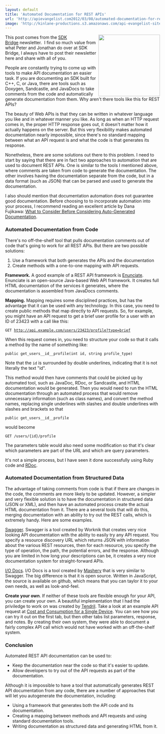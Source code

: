 ```yaml
---
layout: default
title: 'Automated Documentation for REST APIs'
url: 'http://apievangelist.com2012/03/08/automated-documentation-for-rest-apis/'
image: 'http://kinlane-productions.s3.amazonaws.com/api-evangelist-site/blog/SDKBridge-logo.gif'
---
```



<p>
     <a title="SDK Bridge" href="http://sdkbridge.com/"><img src="http://kinlane-productions.s3.amazonaws.com/api-service-providers/sdk-bridge/SDKBridge-logo.gif"  width="200" align="right" /></a>
</p>
<p>
     This post comes from the <a title="SDK Bridge" href="http://sdkbridge.com/">SDK Bridge</a> newsletter.  I find so much value from what Peter and Jonathan do over at SDK Bridge, I always have to post their newsletter here and share with all of you.
</p>
<p>
     People are constantly trying to come up with tools to make API documentation an easier task. If you are documenting an SDK built for C++, C, or Java, there are tools such as Doxygen, Sandcastle, and JavaDocs to take comments from the code and automatically generate documentation from them. Why aren't there tools like this for REST APIs?
</p>
<p>
     The beauty of Web APIs is that they can be written in whatever language you like and in whatever manner you like. As long as when an HTTP request comes in, the proper HTTP response goes out, it doesn't matter how it actually happens on the server. But this very flexibility makes automated documentation nearly impossible, since there's no standard mapping between what an API request is and what the code is that generates its response.
</p>
<p>
     Nonetheless, there are some solutions out there to this problem. I need to start by saying that there are in fact two approaches to automation that are used to document REST APIs. One is similar to the tools I mentioned above, where comments are taken from code to generate the documentation. The other involves having the documentation separate from the code, but in a data format (such as JSON) that can be parsed and used to generate the documentation.
</p>
<p>
     I also should mention that documentation automation does not guarantee good documentation. Before choosing to to incorporate automation into your process, I recommend reading an excellent article by Dana Fujikawa: <a href="http://sdkbridge.createsend1.com/t/r/l/dyiukjk/hdhyyhjli/t/" target="_blank">What to Consider Before Considering Auto-Generated Documentation</a>.
</p>
<h3>
     Automated Documentation from Code
</h3>
<p>
     There's no off-the-shelf tool that pulls documentation comments out of code that's going to work for all REST APIs. But there are two possible solutions:
</p>
<ol >
     <li>Use a framework that both generates the APIs and the documentation
     </li>
     <li>Create methods with a one-to-one mapping with API requests.
     </li>
</ol>
<p>
     <strong>Framework.</strong> A good example of a REST API framework is <a href="http://sdkbridge.createsend1.com/t/r/l/dyiukjk/hdhyyhjli/i/" target="_blank">Enunciate</a>. Enunciate is an open-source Java-based Web API framework. It creates full HTML documentation of the services it generates, where the documentation is assembled from JavaDocs comments.
</p>
<p>
     <strong>Mapping.</strong> Mapping requires some disciplined practices, but has the advantage that it can be used with any technology. In this case, you need to create public methods that map directly to API requests. So, for example, you might have an API request to get a brief user profile for a user with an ID of 23423 with a call like this:
</p>
<p>
     <code>GET <a href="http://api.example.com/users/23423/profile?type=brief" target="_blank">http://api.example.com/users/23423/profile?type=brief</a></code>
</p>
<p>
     When this request comes in, you need to structure your code so that it calls a method by the name of something like:
</p>
<p>
     <code>public get_users__id__profile(int id, string profile_type)</code>
</p>
<p>
     Note that the <code>id</code> is surrounded by double underlines, indicating that it is not literally the text "id".
</p>
<p>
     This method would then have comments that could be picked up by automated tool, such as JavaDoc, RDoc, or Sandcastle, and HTML documentation would be generated. Then you would need to run the HTML documentation through an automated process that would remove unnecessary information (such as class names), and convert the method names, replacing single underlines with slashes and double underlines with slashes and brackets so that
</p>
<p>
     <code>public get_users__id__profile</code>
</p>
<p>
     would become
</p>
<p>
     <code>GET /users/{id}/profile</code>
</p>
<p>
     The parameters table would also need some modification so that it's clear which parameters are part of the URL and which are query parameters.
</p>
<p>
     It's not a simple process, but I have seen it done successfully using Ruby code and <a href="http://sdkbridge.createsend1.com/t/r/l/dyiukjk/hdhyyhjli/d/" target="_blank">RDoc</a>.
</p>
<h3>
     Automated Documentation from Structured Data
</h3>
<p>
     The advantage of taking comments from code is that if there are changes in the code, the comments are more likely to be updated. However, a simpler and very flexible solution is to have the documentation in structured data (JSON or XML), and then have an automated process create the actual HTML documentation from it. There are a several tools that will do this, merging documentation with an ability to try out the REST calls, which is extremely handy. Here are some examples.
</p>
<p>
     <a href="http://sdkbridge.createsend1.com/t/r/l/dyiukjk/hdhyyhjli/h/" target="_blank">Swagger</a>. Swagger is a tool created by Worknik that creates very nice looking API documentation with the ability to easily try any API request. You specify a resource discovery URL which returns JSON with information about the various REST resources, then for each resource, you specify the type of operation, the path, the potential errors, and the response. Although you are limited in how long your descriptions can be, it creates a very nice documentation system for straight-forward APIs.
</p>
<p>
     <a href="http://sdkbridge.createsend1.com/t/r/l/dyiukjk/hdhyyhjli/k/" target="_blank">I/O Docs</a>. I/O Docs is a tool created by <a href="http://sdkbridge.createsend1.com/t/r/l/dyiukjk/hdhyyhjli/u/" target="_blank">Mashery</a> that is very similar to Swagger. The big difference is that it is open source. Written in JavaScript, the source is available on github, which means that you can taylor it to your own needs, as well as look-and-feel.
</p>
<p>
     <strong>Create your own</strong>. If neither of these tools are flexible enough for your API, you can create your own. A beautiful implementation that I had the priviledge to work on was created by <a href="http://sdkbridge.createsend1.com/t/r/l/dyiukjk/hdhyyhjli/o/" target="_blank">Tendril</a>. Take a look at an example API request at <a href="http://sdkbridge.createsend1.com/t/r/l/dyiukjk/hdhyyhjli/b/" target="_blank">Cost and Consumption for a Single Device</a>. You can see how you can try it out on the first tab, but then other tabs list parameters, response, and notes. By creating their own system, they were able to document a fairly complex API call which would not have worked with an off-the-shelf system.
</p>
<h3>
     Conclusion
</h3>
<p>
     Automated REST API documentation can be used to:
</p>
<ul >
     <li>Keep the documentation near the code so that it's easier to update.
     </li>
     <li>Allow developers to try out of the API requests as part of the documentation.
     </li>
</ul>
<p>
     Although it is impossible to have a tool that automatically generates REST API documentation from any code, there are a number of approaches that will let you autogenerate the documentation, including:
</p>
<ul >
     <li>Using a framework that generates both the API code and its documentation.
     </li>
     <li>Creating a mapping between methods and API requests and using standard documentation tools.
     </li>
     <li>Writing documentation as structured data and generating HTML from it.
     </li>
</ul>
